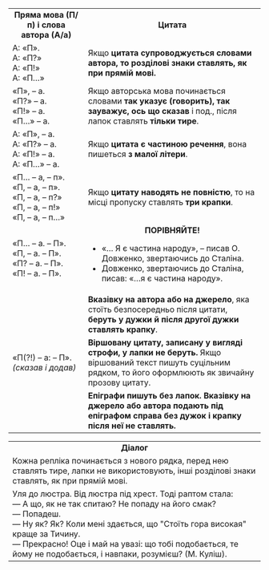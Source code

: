 <table>
	<tr>
		<td width="30%">
			<center><b>Пряма мова (П/п) і слова автора (А/а)</b></center>
		</td>
		<td width="70%">
			<center><b>Цитата</b></center>
		</td>	
	</tr>
	<tr>
		<td>
			А: «П».<br>
			А: «П?»<br>
			А: «П!»<br>
			А: «П…»
		</td>
		<td>
			Якщо <b>цитата супроводжується словами автора, то розділові знаки ставлять, як при прямій мові.</b>
		</td>	
	</tr>
	<tr>
		<td>
			«П», – а.<br>
			«П?» – а.<br>
			«П!» – а.<br>
			«П…» – а.
		</td>
		<td>
			Якщо авторська мова починається словами <b>так указує (говорить), так зауважує, ось що сказав</b> і под., після лапок ставлять <b>тільки тире</b>.
		</td>	
	</tr>
	<tr>
		<td>
			А: «П», – а.<br>
			А: «П?» – а.<br>
			А: «П!» – а.<br>
			А: «П…» – а.
		</td>
		<td>
			Якщо <b>цитата є частиною речення</b>, вона пишеться <b>з малої літери</b>.
		</td>	
	</tr>
	<tr>
		<td>
			«П… – а, – п».<br>
			«П, – а, – п».<br>
			«П, – а, – п?»<br>
			«П, – а, – п!»<br>
			«П, – а, – п…»
		</td>
		<td>
			Якщо <b>цитату наводять не повністю</b>, то на місці пропуску ставлять <b>три крапки</b>.
		</td>	
	</tr>
	<tr>
		<td>
			«П… – а. – П».<br>
			«П, – а. – П».<br>
			«П? – а. – П».<br>
			«П! – а. – П».
		</td>
		<td>
			<center><b>ПОРІВНЯЙТЕ!</b></center>
			<ul>
				<li>«… Я є частина народу», – писав О. Довженко, звертаючись до Сталіна.</li>
				<li>Довженко, звертаючись до Сталіна, писав: «…я є частина народу».</li>
			</ul>
		</td>	
	</tr>
	<tr>
		<td class="row-span" rowspan="3">
			«П(?!) – а: – П».<br>
<i>(сказав і додав)</i>
		</td>
		<td>
			<b>Вказівку на автора або на джерело</b>, яка стоїть безпосередньо після цитати, <b>беруть у дужки й після другої дужки ставлять крапку</b>.
		</td>	
	</tr>
	<tr>
		<td>
			<b>Віршовану цитату, записану у вигляді строфи, у лапки не беруть.</b> Якщо віршований текст пишуть суцільним рядком, то його оформлюють як звичайну прозову цитату.
		</td>	
	</tr>
	<tr>
		<td>
			<b>Епіграфи пишуть без лапок. Вказівку на джерело або автора подають під епіграфом справа без дужок і крапку після неї не ставлять.</b>
		</td>	
	</tr>	
</table>	

<table>
	<tr>
		<td>
			<center><b>Діалог<b></center>
		</td>	
	<tr>
	<tr>
		<td>
			Кожна репліка починається з нового рядка, перед нею ставлять тире, лапки не використовують, інші розділові знаки ставлять, як при прямій мові.
		</td>	
	<tr>
	<tr>
		<td>
			Уля до люстра. Від люстра під хрест. Тоді раптом стала:<br>
			— А що, як не так спитаю? Не попаду на його смак?<br>
			— Попадеш.<br>
			— Ну як? Як? Коли мені здається, що "Стоїть гора високая" краще за Тичину.<br>
			— Прекрасно! Оце і май на увазі: що тобі подобається, те йому не подобається, і навпаки, розумієш? (М. Куліш).
		</td>	
	<tr>	
</table>	